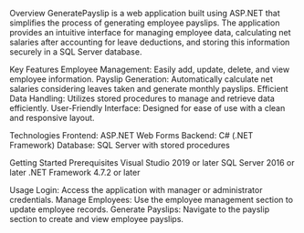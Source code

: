 Overview
GeneratePayslip is a web application built using ASP.NET that simplifies the process of generating employee payslips. The application provides an intuitive interface for managing employee data, calculating net salaries after accounting for leave deductions, and storing this information securely in a SQL Server database.

Key Features
Employee Management: Easily add, update, delete, and view employee information.
Payslip Generation: Automatically calculate net salaries considering leaves taken and generate monthly payslips.
Efficient Data Handling: Utilizes stored procedures to manage and retrieve data efficiently.
User-Friendly Interface: Designed for ease of use with a clean and responsive layout.

Technologies
Frontend: ASP.NET Web Forms
Backend: C# (.NET Framework)
Database: SQL Server with stored procedures

Getting Started
Prerequisites
Visual Studio 2019 or later
SQL Server 2016 or later
.NET Framework 4.7.2 or later

Usage
Login: Access the application with manager or administrator credentials.
Manage Employees: Use the employee management section to update employee records.
Generate Payslips: Navigate to the payslip section to create and view employee payslips.
